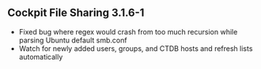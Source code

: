 ## Cockpit File Sharing 3.1.6-1

* Fixed bug where regex would crash from too much recursion while parsing Ubuntu default smb.conf
* Watch for newly added users, groups, and CTDB hosts and refresh lists automatically